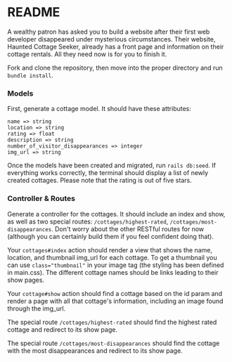 # README

A wealthy patron has asked you to build a website after their first web developer disappeared under mysterious circumstances. Their website, Haunted Cottage Seeker, already has a front page and information on their cottage rentals. All they need now is for you to finish it.

Fork and clone the repository, then move into the proper directory and run `bundle install`.

### Models

First, generate a cottage model. It should have these attributes:

```
name => string
location => string
rating => float
description => string
number_of_visitor_disappearances => integer
img_url => string
```

Once the models have been created and migrated, run `rails db:seed`. If everything works correctly, the terminal should display a list of newly created cottages. Please note that the rating is out of five stars.

### Controller & Routes

Generate a controller for the cottages. It should include an index and show, as well as two special routes: `/cottages/highest-rated`, `/cottages/most-disappearances`. Don't worry about the other RESTful routes for now (although you can certainly build them if you feel confident doing that).

Your `cottages#index` action should render a view that shows the name, location, and thumbnail img_url for each cottage. To get a thumbnail you can use `class="thumbnail"` in your image tag (the styling has been defined in main.css). The different cottage names should be links leading to their show pages.

Your `cottage#show` action should find a cottage based on the id param and render a page with all that cottage's information, including an image found through the img_url.

The special route `/cottages/highest-rated` should find the highest rated cottage and redirect to its show page.

The special route `/cottages/most-disappearances` should find the cottage with the most disappearances and redirect to its show page.

